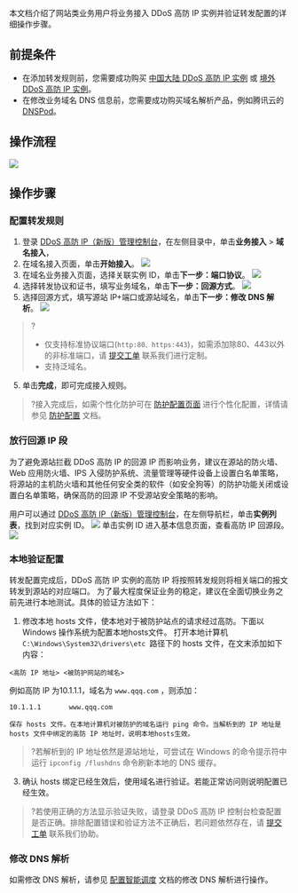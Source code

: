 本文档介绍了网站类业务用户将业务接入 DDoS 高防 IP 实例并验证转发配置的详细操作步骤。

## 前提条件
- 在添加转发规则前，您需要成功购买 [中国大陆 DDoS 高防 IP 实例](https://buy.cloud.tencent.com/antiddos#/advanced) 或 [境外 DDoS 高防 IP 实例](https://buy.cloud.tencent.com/antiddos#/advanced-intl)。
- 在修改业务域名 DNS 信息前，您需要成功购买域名解析产品，例如腾讯云的 [DNSPod](https://cloud.tencent.com/document/product/302/2589)。

## 操作流程
![](https://main.qcloudimg.com/raw/26be97a1509c1947df6837ca6dce7597.png)

## 操作步骤


### 配置转发规则
1. 登录 [DDoS 高防 IP（新版）管理控制台](https://console.cloud.tencent.com/ddos/antiddos-advanced/access/l7)，在左侧目录中，单击**业务接入** > **域名接入**，
2. 在域名接入页面，单击**开始接入**。
![](https://qcloudimg.tencent-cloud.cn/raw/cd2410c16b824371ebcff9826c676164.png)
3. 在域名业务接入页面，选择关联实例 ID，单击**下一步：端口协议**。
![](https://qcloudimg.tencent-cloud.cn/raw/be1e979788c4a5ca83bd482735f20739.png)
3. 选择转发协议和证书，填写业务域名，单击**下一步：回源方式**。
![](https://qcloudimg.tencent-cloud.cn/raw/3c5d4e61f0f14807b555e2820f9cd1ed.png)
4. 选择回源方式，填写源站 IP+端口或源站域名，单击**下一步：修改 DNS 解析**。
![](https://qcloudimg.tencent-cloud.cn/raw/e0539e1d65b4eff8494c5e72f0a7ab7b.png)
>?
>- 仅支持标准协议端口(`http:80、https:443`)，如需添加除80、443以外的非标准端口，请 [提交工单](https://console.cloud.tencent.com/workorder/category) 联系我们进行定制。
>- 支持泛域名。
5. 单击**完成**，即可完成接入规则。
>?接入完成后，如需个性化防护可在 [防护配置页面](https://console.cloud.tencent.com/ddos/antiddos-advanced/config/port) 进行个性化配置，详情请参见 [防护配置](https://cloud.tencent.com/document/product/1014/44101) 文档。


### 放行回源 IP 段
为了避免源站拦截 DDoS 高防 IP 的回源 IP 而影响业务，建议在源站的防火墙、Web 应用防火墙、IPS 入侵防护系统、流量管理等硬件设备上设置白名单策略，将源站的主机防火墙和其他任何安全类的软件（如安全狗等）的防护功能关闭或设置白名单策略，确保高防的回源 IP 不受源站安全策略的影响。

用户可以通过 [DDoS 高防 IP（新版）管理控制台](https://console.cloud.tencent.com/ddos/antiddos-advanced/overview)，在左侧导航栏，单击**实例列表**，找到对应实例 ID。
![](https://qcloudimg.tencent-cloud.cn/raw/3e9ab0fbbd0f1ad7e43a3f212167d477.png)
单击实例 ID 进入基本信息页面，查看高防 IP 回源段。
![](https://main.qcloudimg.com/raw/d2e751177d5aedccf3bb751aaec79c7b.png)

### 本地验证配置
转发配置完成后，DDoS 高防 IP 实例的高防 IP 将按照转发规则将相关端口的报文转发到源站的对应端口。
为了最大程度保证业务的稳定，建议在全面切换业务之前先进行本地测试。具体的验证方法如下：
1. 修改本地 hosts 文件，使本地对于被防护站点的请求经过高防。下面以 Windows 操作系统为配置本地hosts文件。
    打开本地计算机 `C:\Windows\System32\drivers\etc `路径下的 hosts 文件，在文末添加如下内容：
```
<高防 IP 地址> <被防护网站的域名>
```
例如高防 IP 为10.1.1.1，域名为 `www.qqq.com` ，则添加：
```
10.1.1.1       www.qqq.com
```
    保存 hosts 文件。在本地计算机对被防护的域名运行 ping 命令。当解析到的 IP 地址是 hosts 文件中绑定的高防 IP 地址时，说明本地hosts生效。
>?若解析到的 IP 地址依然是源站地址，可尝试在 Windows 的命令提示符中运行 `ipconfig /flushdns` 命令刷新本地的 DNS 缓存。
3. 确认 hosts 绑定已经生效后，使用域名进行验证。若能正常访问则说明配置已经生效。
>?若使用正确的方法显示验证失败，请登录 DDoS 高防 IP 控制台检查配置是否正确。排除配置错误和验证方法不正确后，若问题依然存在，请 [提交工单](https://console.cloud.tencent.com/workorder/category) 联系我们协助。


### 修改 DNS 解析
如需修改 DNS 解析，请参见 [配置智能调度](https://cloud.tencent.com/document/product/1014/44116#.E4.BF.AE.E6.94.B9-dns-.E8.A7.A3.E6.9E.90) 文档的修改 DNS 解析进行操作。

